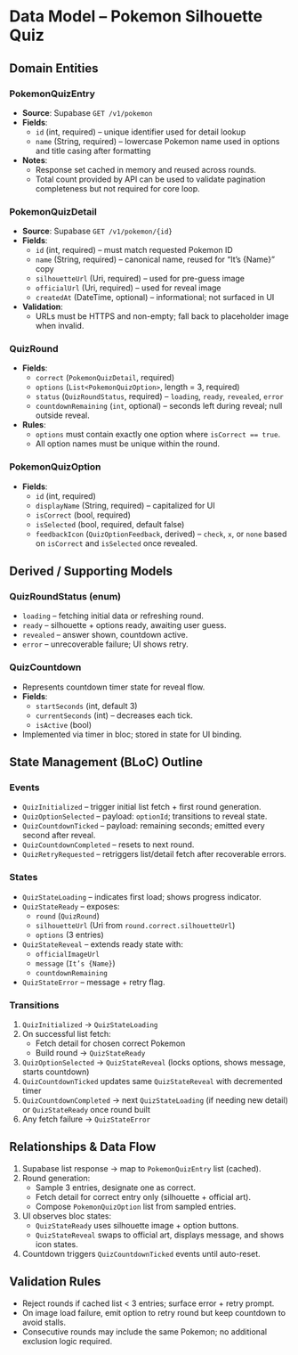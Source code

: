 # Data Model – Pokemon Silhouette Quiz

## Domain Entities

### PokemonQuizEntry
- **Source**: Supabase `GET /v1/pokemon`
- **Fields**:
  - `id` (int, required) – unique identifier used for detail lookup
  - `name` (String, required) – lowercase Pokemon name used in options and title casing after formatting
- **Notes**:
  - Response set cached in memory and reused across rounds.
  - Total count provided by API can be used to validate pagination completeness but not required for core loop.

### PokemonQuizDetail
- **Source**: Supabase `GET /v1/pokemon/{id}`
- **Fields**:
  - `id` (int, required) – must match requested Pokemon ID
  - `name` (String, required) – canonical name, reused for “It’s {Name}” copy
  - `silhouetteUrl` (Uri, required) – used for pre-guess image
  - `officialUrl` (Uri, required) – used for reveal image
  - `createdAt` (DateTime, optional) – informational; not surfaced in UI
- **Validation**:
  - URLs must be HTTPS and non-empty; fall back to placeholder image when invalid.

### QuizRound
- **Fields**:
  - `correct` (`PokemonQuizDetail`, required)
  - `options` (`List<PokemonQuizOption>`, length = 3, required)
  - `status` (`QuizRoundStatus`, required) – `loading`, `ready`, `revealed`, `error`
  - `countdownRemaining` (`int`, optional) – seconds left during reveal; null outside reveal.
- **Rules**:
  - `options` must contain exactly one option where `isCorrect == true`.
  - All option names must be unique within the round.

### PokemonQuizOption
- **Fields**:
  - `id` (int, required)
  - `displayName` (String, required) – capitalized for UI
  - `isCorrect` (bool, required)
  - `isSelected` (bool, required, default false)
  - `feedbackIcon` (`QuizOptionFeedback`, derived) – `check`, `x`, or `none` based on `isCorrect` and `isSelected` once revealed.

## Derived / Supporting Models

### QuizRoundStatus (enum)
- `loading` – fetching initial data or refreshing round.
- `ready` – silhouette + options ready, awaiting user guess.
- `revealed` – answer shown, countdown active.
- `error` – unrecoverable failure; UI shows retry.

### QuizCountdown
- Represents countdown timer state for reveal flow.
- **Fields**:
  - `startSeconds` (int, default 3)
  - `currentSeconds` (int) – decreases each tick.
  - `isActive` (bool)
- Implemented via timer in bloc; stored in state for UI binding.

## State Management (BLoC) Outline

### Events
- `QuizInitialized` – trigger initial list fetch + first round generation.
- `QuizOptionSelected` – payload: `optionId`; transitions to reveal state.
- `QuizCountdownTicked` – payload: remaining seconds; emitted every second after reveal.
- `QuizCountdownCompleted` – resets to next round.
- `QuizRetryRequested` – retriggers list/detail fetch after recoverable errors.

### States
- `QuizStateLoading` – indicates first load; shows progress indicator.
- `QuizStateReady` – exposes:
  - `round` (`QuizRound`)
  - `silhouetteUrl` (Uri from `round.correct.silhouetteUrl`)
  - `options` (3 entries)
- `QuizStateReveal` – extends ready state with:
  - `officialImageUrl`
  - `message` (`It’s {Name}`)
  - `countdownRemaining`
- `QuizStateError` – message + retry flag.

### Transitions
1. `QuizInitialized` → `QuizStateLoading`
2. On successful list fetch:
   - Fetch detail for chosen correct Pokemon
   - Build round → `QuizStateReady`
3. `QuizOptionSelected` → `QuizStateReveal` (locks options, shows message, starts countdown)
4. `QuizCountdownTicked` updates same `QuizStateReveal` with decremented timer
5. `QuizCountdownCompleted` → next `QuizStateLoading` (if needing new detail) or `QuizStateReady` once round built
6. Any fetch failure → `QuizStateError`

## Relationships & Data Flow
1. Supabase list response → map to `PokemonQuizEntry` list (cached).
2. Round generation:
   - Sample 3 entries, designate one as correct.
   - Fetch detail for correct entry only (silhouette + official art).
   - Compose `PokemonQuizOption` list from sampled entries.
3. UI observes bloc states:
   - `QuizStateReady` uses silhouette image + option buttons.
   - `QuizStateReveal` swaps to official art, displays message, and shows icon states.
4. Countdown triggers `QuizCountdownTicked` events until auto-reset.

## Validation Rules
- Reject rounds if cached list < 3 entries; surface error + retry prompt.
- On image load failure, emit option to retry round but keep countdown to avoid stalls.
- Consecutive rounds may include the same Pokemon; no additional exclusion logic required.

